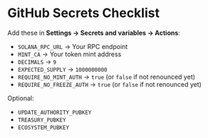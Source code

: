 # GitHub Secrets Checklist

Add these in **Settings → Secrets and variables → Actions**:

- `SOLANA_RPC_URL` → Your RPC endpoint
- `MINT_CA` → Your token mint address
- `DECIMALS` → `9`
- `EXPECTED_SUPPLY` → `1000000000`
- `REQUIRE_NO_MINT_AUTH` → `true` (or `false` if not renounced yet)
- `REQUIRE_NO_FREEZE_AUTH` → `true` (or `false` if not renounced yet)

Optional:
- `UPDATE_AUTHORITY_PUBKEY`
- `TREASURY_PUBKEY`
- `ECOSYSTEM_PUBKEY`
